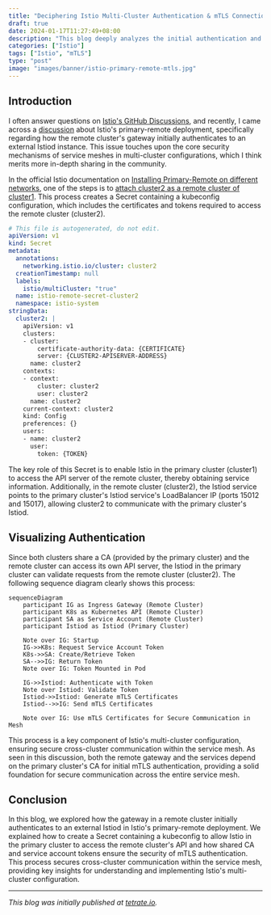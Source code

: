 ```yaml
---
title: "Deciphering Istio Multi-Cluster Authentication & mTLS Connection"
draft: true
date: 2024-01-17T11:27:49+08:00
description: "This blog deeply analyzes the initial authentication and mTLS connection process of remote gateways in Istio's primary-remote deployment mode."
categories: ["Istio"]
tags: ["Istio", "mTLS"]
type: "post"
image: "images/banner/istio-primary-remote-mtls.jpg"
---
```


## Introduction

I often answer questions on [Istio's GitHub Discussions](https://github.com/istio/istio/discussions), and recently, I came across a [discussion](https://github.com/istio/istio/discussions/48343) about Istio's primary-remote deployment, specifically regarding how the remote cluster's gateway initially authenticates to an external Istiod instance. This issue touches upon the core security mechanisms of service meshes in multi-cluster configurations, which I think merits more in-depth sharing in the community.

In the official Istio documentation on [Installing Primary-Remote on different networks](https://istio.io/latest/docs/setup/install/multicluster/primary-remote_multi-network/), one of the steps is to [attach cluster2 as a remote cluster of cluster1](https://istio.io/latest/docs/setup/install/multicluster/primary-remote_multi-network/#attach-cluster2-as-a-remote-cluster-of-cluster1). This process creates a Secret containing a kubeconfig configuration, which includes the certificates and tokens required to access the remote cluster (cluster2).

```yaml
# This file is autogenerated, do not edit.
apiVersion: v1
kind: Secret
metadata:
  annotations:
    networking.istio.io/cluster: cluster2
  creationTimestamp: null
  labels:
    istio/multiCluster: "true"
  name: istio-remote-secret-cluster2
  namespace: istio-system
stringData:
  cluster2: |
    apiVersion: v1
    clusters:
    - cluster:
        certificate-authority-data: {CERTIFICATE}
        server: {CLUSTER2-APISERVER-ADDRESS}
      name: cluster2
    contexts:
    - context:
        cluster: cluster2
        user: cluster2
      name: cluster2
    current-context: cluster2
    kind: Config
    preferences: {}
    users:
    - name: cluster2
      user:
        token: {TOKEN}
```

The key role of this Secret is to enable Istio in the primary cluster (cluster1) to access the API server of the remote cluster, thereby obtaining service information. Additionally, in the remote cluster (cluster2), the Istiod service points to the primary cluster's Istiod service's LoadBalancer IP (ports 15012 and 15017), allowing cluster2 to communicate with the primary cluster's Istiod.

## Visualizing Authentication

Since both clusters share a CA (provided by the primary cluster) and the remote cluster can access its own API server, the Istiod in the primary cluster can validate requests from the remote cluster (cluster2). The following sequence diagram clearly shows this process:

```mermaid
sequenceDiagram
    participant IG as Ingress Gateway (Remote Cluster)
    participant K8s as Kubernetes API (Remote Cluster)
    participant SA as Service Account (Remote Cluster)
    participant Istiod as Istiod (Primary Cluster)

    Note over IG: Startup
    IG->>K8s: Request Service Account Token
    K8s->>SA: Create/Retrieve Token
    SA-->>IG: Return Token
    Note over IG: Token Mounted in Pod

    IG->>Istiod: Authenticate with Token
    Note over Istiod: Validate Token
    Istiod->>Istiod: Generate mTLS Certificates
    Istiod-->>IG: Send mTLS Certificates

    Note over IG: Use mTLS Certificates for Secure Communication in Mesh
```

This process is a key component of Istio's multi-cluster configuration, ensuring secure cross-cluster communication within the service mesh. As seen in this discussion, both the remote gateway and the services depend on the primary cluster's CA for initial mTLS authentication, providing a solid foundation for secure communication across the entire service mesh.

## Conclusion

In this blog, we explored how the gateway in a remote cluster initially authenticates to an external Istiod in Istio's primary-remote deployment. We explained how to create a Secret containing a kubeconfig to allow Istio in the primary cluster to access the remote cluster's API and how shared CA and service account tokens ensure the security of mTLS authentication. This process secures cross-cluster communication within the service mesh, providing key insights for understanding and implementing Istio's multi-cluster configuration.

---

*This blog was initially published at [tetrate.io](https://tetrate.io/blog/istio-multi-cluster-authentication-mtls/).*